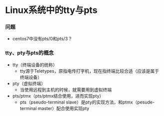 # Linux系统中的tty与pts


### 问题

+ centos7中没有pts/0和pts/3？

### tty、pty与pts的概念

+ tty（终端设备的统称）
  + tty源于Teletypes，原指电传打字机，现在指终端比较合适（应该是属于终端设备）
+ pty（虚拟终端）
  + 当使用远程到主机的时候，就需要用到虚拟终端
+ pts/ptmx（pts/ptmx结合使用，进而实现pty）
  + pts（pseudo-terminal slave）是pty的实现方法，和ptmx（pesude-terminal master）配合使用实现pty
